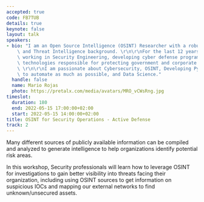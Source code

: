 ```yaml
---
accepted: true
code: FB7TUB
details: true
keynote: false
layout: talk
speakers:
- bio: "I am an Open Source Intelligence (OSINT) Researcher with a robust Cyber Security\
    \ and Threat Intelligence background. \r\n\r\nFor the last 12 years, I have been\
    \ working in Security Engineering, developing cyber defense programs and infrastructure\
    \ technologies responsible for protecting government and corporate interests.\
    \ \r\n\r\nI am passionate about Cybersecurity, OSINT, Developing Python scripts\
    \ to automate as much as possible, and Data Science."
  handle: false
  name: Mario Rojas
  photo: https://pretalx.com/media/avatars/MRO_vCWsRng.jpg
timeslot:
  duration: 180
  end: 2022-05-15 17:00:00+02:00
  start: 2022-05-15 14:00:00+02:00
title: OSINT for Security Operations - Active Defense
track: 2
---
```


Many different sources of publicly available information can be compiled and analyzed to generate intelligence to help organizations identify potential risk areas.

In this workshop, Security professionals will learn how to leverage OSINT  for investigations to gain better visibility into threats facing their organization, including using OSINT sources to get information on suspicious IOCs and mapping our external networks to find unknown/unsecured assets.